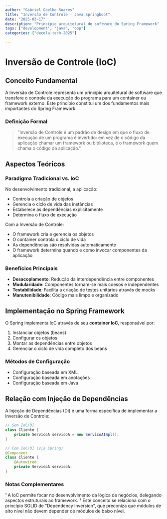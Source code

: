 ```yaml
---
author: "Gabriel Coelho Soares"
title: "Inversão de Controle - Java Springboot"
date: "2025-03-17"
description: "Princípio arquitetural de software do Spring Framework"
tags: ["development", "java", "oop"]
categories: ["decola-tech-2025"]

---
```

# Inversão de Controle (IoC)

## Conceito Fundamental

A Inversão de Controle representa um princípio arquitetural de software que transfere o controle da execução do programa para um container ou framework externo. Este princípio constitui um dos fundamentos mais importantes do Spring Framework.

### Definição Formal

> "Inversão de Controle é um padrão de design em que o fluxo de execução de um programa é invertido: em vez de o código da aplicação chamar um framework ou biblioteca, é o framework quem chama o código da aplicação."

## Aspectos Teóricos

### Paradigma Tradicional vs. IoC

No desenvolvimento tradicional, a aplicação:
- Controla a criação de objetos
- Gerencia o ciclo de vida das instâncias
- Estabelece as dependências explicitamente
- Determina o fluxo de execução

Com a Inversão de Controle:
- O framework cria e gerencia os objetos
- O container controla o ciclo de vida
- As dependências são resolvidas automaticamente
- O framework determina quando e como invocar componentes da aplicação

### Benefícios Principais
- **Desacoplamento**: Redução da interdependência entre componentes
- **Modularidade**: Componentes tornam-se mais coesos e independentes
- **Testabilidade**: Facilita a criação de testes unitários através de mocks
- **Manutenibilidade**: Código mais limpo e organizado

## Implementação no Spring Framework

O Spring implementa IoC através de seu **container IoC**, responsável por:

1. Instanciar objetos (beans)
2. Configurar os objetos
3. Montar as dependências entre objetos
4. Gerenciar o ciclo de vida completo dos beans

### Métodos de Configuração
- Configuração baseada em XML
- Configuração baseada em anotações
- Configuração baseada em Java

## Relação com Injeção de Dependências

A Injeção de Dependências (DI) é uma forma específica de implementar a Inversão de Controle:

```java
// Sem IoC/DI
class Cliente {
    private ServicoA servicoA = new ServicoAImpl();
}

// Com IoC/DI (via Spring)
@Component
class Cliente {
    @Autowired
    private ServicoA servicoA;
}
```

### Notas Complementares
¹ A IoC permite focar no desenvolvimento da lógica de negócios, delegando aspectos estruturais ao framework.
² Este conceito se relaciona com o princípio SOLID de "Dependency Inversion", que preconiza que módulos de alto nível não devem depender de módulos de baixo nível.

